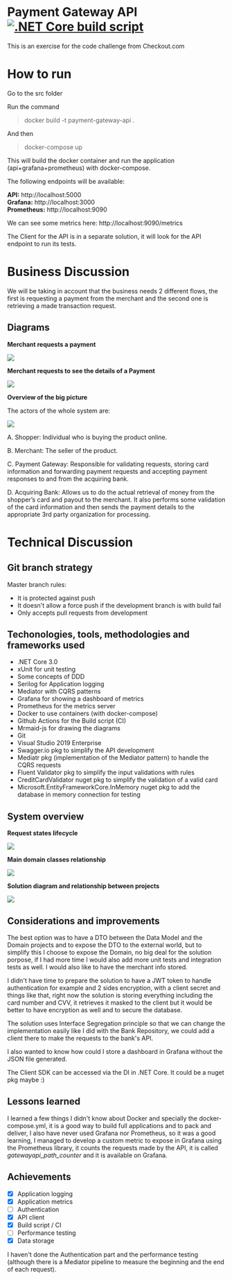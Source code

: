 # Payment Gateway API <a href="https://github.com/rafaelqueiroz89/payment-gateway/actions?query=workflow%3A%22.NET+Core+build+script%22+branch%3Amaster">![.NET Core build script](https://github.com/rafaelqueiroz89/payment-gateway/workflows/.NET%20Core%20build%20script/badge.svg)</a>

This is an exercise for the code challenge from Checkout.com

# How to run

Go to the src folder

Run the command <blockquote>docker build -t payment-gateway-api .</blockquote> And then <blockquote>docker-compose up</blockquote>

This will build the docker container and run the application (api+grafana+prometheus) with docker-compose.

The following endpoints will be available:

<b>API:</b> http://localhost:5000</br>
<b>Grafana:</b> http://localhost:3000</br>
<b>Prometheus:</b> http://localhost:9090</br>

We can see some metrics here: http://localhost:9090/metrics

The Client for the API is in a separate solution, it will look for the API endpoint to run its tests.

# Business Discussion

We will be taking in account that the business needs 2 different flows, the first is requesting a payment from the merchant and the second one is retrieving a made transaction request. 

## Diagrams

<b>Merchant requests a payment</b>

![](docs/sequence1.jpg)
 
<b>Merchant requests to see the details of a Payment</b>

![](docs/sequence2.jpg)

<b>Overview of the big picture</b>

The actors of the whole system are:

![](docs/big_picture.jpg)


A. Shopper: Individual who is buying the product online.

B. Merchant: The seller of the product.

C. Payment Gateway: Responsible for validating requests, storing card information and forwarding payment requests and accepting payment responses to and from the acquiring bank. 

D. Acquiring Bank: Allows us to do the actual retrieval of money from the shopper’s card and payout to the merchant. It also performs some validation of the card information and then sends the payment details to the appropriate 3rd party organization for processing.

# Technical Discussion

## Git branch strategy

Master branch rules:
 - It is protected against push
 - It doesn't allow a force push if the development branch is with build fail
 - Only accepts pull requests from development

## Techonologies, tools, methodologies and frameworks used

 - .NET Core 3.0 
 - xUnit for unit testing 
 - Some concepts of DDD 
 - Serilog for Application logging 
 - Mediator with CQRS patterns
 - Grafana for showing a dashboard of metrics
 - Prometheus for the metrics server 
 - Docker to use containers (with docker-compose) 
 - Github Actions for the Build script (CI) 
 - Mrmaid-js for drawing the diagrams 
 - Git  
 - Visual Studio 2019 Enterprise
 - Swagger.io pkg to simplify the API development 
 - Mediatr pkg (implementation of the Mediator pattern) to handle the CQRS requests
 - Fluent Validator pkg to simplify the input validations with rules
 - CreditCardValidator nuget pkg to simplify the validation of a valid card
 - Microsoft.EntityFrameworkCore.InMemory nuget pkg to add the database in memory connection for testing
  
## System overview

<b>Request states lifecycle</b>

![](docs/state_diagram.jpg)

<b>Main domain classes relationship</b>

![](docs/aggregate_domain_class_diagram.jpg)

<b>Solution diagram and relationship between projects</b>

![](docs/project_structure.JPG)

## Considerations and improvements

The best option was to have a DTO between the Data Model and the Domain projects and to expose the DTO to the external world, but to simplify this I choose to expose the Domain, no big deal for the solution porpose, if I had more time I would also add more unit tests and integration tests as well. I would also like to have the merchant info stored.

I didn't have time to prepare the solution to have a JWT token to handle authentication for example and 2 sides encryption, with a client secret and things like that, right now the solution is storing everything including the card number and CVV, it retrieves it masked to the client but it would be better to have encryption as well and to secure the database.

The solution uses Interface Segregation principle so that we can change the implementation easily like I did with the Bank Repository, we could add a client there to make the requests to the bank's API.

I also wanted to know how could I store a dashboard in Grafana without the JSON file generated.

The Client SDK can be accessed via the DI in .NET Core. It could be a nuget pkg maybe :)

## Lessons learned

I learned a few things I didn't know about Docker and specially the docker-compose.yml, it is a good way to build full applications and to pack and deliver, I also have never used Grafana nor Prometheus, so it was a good learning, I managed to develop a custom metric to expose in Grafana using the Prometheus library, it counts the requests made by the API, it is called <i>gatewayapi_path_counter</i> and it is available on Grafana.

## Achievements 

- [x] Application logging
- [x] Application metrics
- [ ] Authentication  
- [x] API client 
- [x] Build script / CI 
- [ ] Performance testing 
- [x] Data storage 
 
I haven't done the Authentication part and the performance testing (although there is a Mediator pipeline to measure the beginning and the end of each request).
